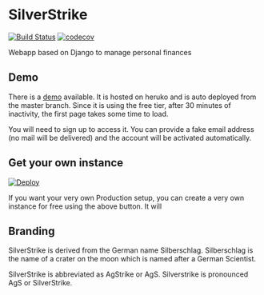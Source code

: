 # SilverStrike
[![Build Status](https://travis-ci.org/agstrike/silverstrike.svg?branch=master)](https://travis-ci.org/agstrike/silverstrike)
[![codecov](https://codecov.io/gh/agstrike/silverstrike/branch/master/graph/badge.svg)](https://codecov.io/gh/agstrike/silverstrike)

Webapp based on Django to manage personal finances

## Demo
There is a [demo](https://silverstrike.herokuapp.com/) available.
It is hosted on heruko and is auto deployed from the master branch. Since it is using the free tier, after 30 minutes of inactivity, the first page takes some time to load.

You will need to sign up to access it. You can provide a fake email address (no mail will be delivered) and the account will be activated automatically.

## Get your own instance
[![Deploy](https://www.herokucdn.com/deploy/button.svg)](https://heroku.com/deploy?template=https://github.com/agstrike/silverstrike/tree/heroku)

If you want your very own Production setup, you can create a very own instance for free using the above button. It will 


## Branding

SilverStrike is derived from the German name Silberschlag. Silberschlag is the name of a crater on the moon which is named after a German Scientist.

SilverStrike is abbreviated as AgStrike or AgS. Silverstrike is pronounced AgS or SilverStrike.

